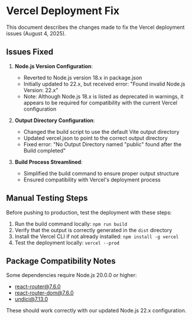 # Vercel Deployment Fix

This document describes the changes made to fix the Vercel deployment issues (August 4, 2025).

## Issues Fixed

1. **Node.js Version Configuration**:
   - Reverted to Node.js version 18.x in package.json
   - Initially updated to 22.x, but received error: "Found invalid Node.js Version: 22.x"
   - Note: Although Node.js 18.x is listed as deprecated in warnings, it appears to be required for compatibility with the current Vercel configuration

2. **Output Directory Configuration**:
   - Changed the build script to use the default Vite output directory
   - Updated vercel.json to point to the correct output directory
   - Fixed error: "No Output Directory named "public" found after the Build completed"

3. **Build Process Streamlined**:
   - Simplified the build command to ensure proper output structure
   - Ensured compatibility with Vercel's deployment process

## Manual Testing Steps

Before pushing to production, test the deployment with these steps:

1. Run the build command locally: `npm run build`
2. Verify that the output is correctly generated in the `dist` directory
3. Install the Vercel CLI if not already installed: `npm install -g vercel`
4. Test the deployment locally: `vercel --prod`

## Package Compatibility Notes

Some dependencies require Node.js 20.0.0 or higher:

- react-router@7.6.0
- react-router-dom@7.6.0
- undici@7.13.0

These should work correctly with our updated Node.js 22.x configuration.
